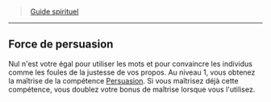 ﻿---
!Generic
Id: cleric_guide_hd.md#force-de-persuasion
ParentLink: cleric_guide_hd.md#guide-spirituel
Name: Force de persuasion
ParentName: Guide spirituel
NameLevel: 2
Attributes: {}
---
> [Guide spirituel](hd_cleric_guide.md)

---

## Force de persuasion

Nul n'est votre égal pour utiliser les mots et pour convaincre les individus comme les foules de la justesse de vos propos. Au niveau 1, vous obtenez la maîtrise de la compétence [Persuasion](hd_abilities_charisma_persuasion.md). Si vous maîtrisez déjà cette compétence, vous doublez votre bonus de maîtrise lorsque vous l'utilisez.

